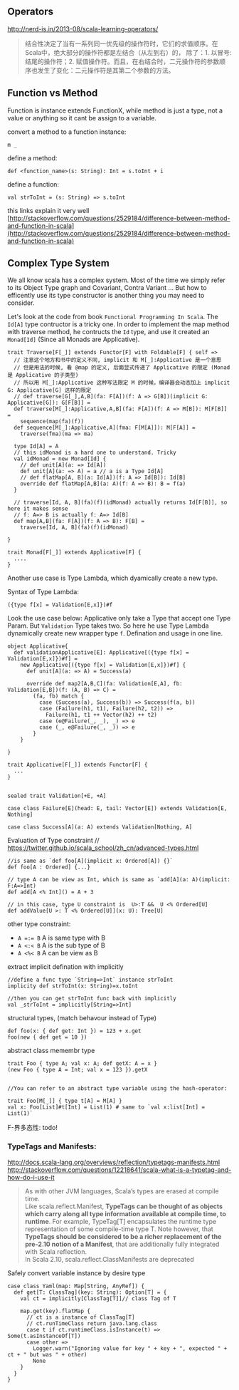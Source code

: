 ## Operators
http://nerd-is.in/2013-08/scala-learning-operators/

>结合性决定了当有一系列同一优先级的操作符时，它们的求值顺序。在Scala中，绝大部分的操作符都是左结合（从左到右）的，
除了：1. 以冒号:结尾的操作符；2. 赋值操作符。而且，在右结合时，二元操作符的参数顺序也发生了变化：二元操作符是其第二个参数的方法。



## Function vs Method

Function is instance extends FunctionX, while method is just a type, not a value or
anything so it cant be assign to a variable.

convert a method to a function instance:

    m _

define a method:

    def <function_name>(s: String): Int = s.toInt + i

define a function:

    val strToInt = (s: String) => s.toInt

this links explain it very well
[http://stackoverflow.com/questions/2529184/difference-between-method-and-function-in-scala](http://stackoverflow.com/questions/2529184/difference-between-method-and-function-in-scala)


## Complex Type System

We all know scala has a complex system. Most of the time we simply refer to its Object Type graph and
Covariant, Contra Variant ... But how to efficently use its type constructor is another thing you may need to
consider.

Let's look at the code from book `Functional Programming In Scala`. The `Id[A]` type contructor is a tricky one.
In order to implement the map method with traverse method, he contructs the `Id` type, and use it created
an `Monad[Id]`  (Since all Monads are Applicative).


    trait Traverse[F[_]] extends Functor[F] with Foldable[F] { self =>
      // 注意这个地方和书中的定义不同, implicit 和 M[_]:Applicative 是一个意思
      // 但是用法的时候, 看 @map 的定义, 后面显式传递了 Applicative 的限定 (Monad 是 Applicative 的子类型)
      // 所以用 M[_]:Applicative 这种写法限定 M 的时候，编译器会动态加上 implicit G: Applicative[G] 这样的限定
      // def traverse[G[_],A,B](fa: F[A])(f: A => G[B])(implicit G: Applicative[G]): G[F[B]] =
      def traverse[M[_]:Applicative,A,B](fa: F[A])(f: A => M[B]): M[F[B]] =
        sequence(map(fa)(f))
      def sequence[M[_]:Applicative,A](fma: F[M[A]]): M[F[A]] =
        traverse(fma)(ma => ma)

      type Id[A] = A
      // this idMonad is a hard one to understand. Tricky
      val idMonad = new Monad[Id] {
        // def unit[A](a: => Id[A])
        def unit[A](a: => A) = a // a is a Type Id[A]
        // def flatMap[A, B](a: Id[A])(f: A => Id[B]): Id[B]
        override def flatMap[A,B](a: A)(f: A => B): B = f(a)
      }

      // traverse[Id, A, B](fa)(f)(idMonad) actually returns Id[F[B]], so here it makes sense
      // f: A=> B is actually f: A=> Id[B]
      def map[A,B](fa: F[A])(f: A => B): F[B] =
        traverse[Id, A, B](fa)(f)(idMonad)

    }

    trait Monad[F[_]] extends Applicative[F] {
      ....
    }


Another use case is Type Lambda, which dyamically create a new type.

Syntax of Type Lambda:

    ({type f[x] = Validation[E,x]})#f

Look the use case below:
Applicative only take a Type that accept one Type Param. But `Validation` Type takes two.
So here he use Type Lambda dynamically create new wrapper type `f`. Defination and usage in one line.

    object Applicative{
      def validationApplicative[E]: Applicative[({type f[x] = Validation[E,x]})#f] =
        new Applicative[({type f[x] = Validation[E,x]})#f] {
          def unit[A](a: => A) = Success(a)

          override def map2[A,B,C](fa: Validation[E,A], fb: Validation[E,B])(f: (A, B) => C) =
            (fa, fb) match {
              case (Success(a), Success(b)) => Success(f(a, b))
              case (Failure(h1, t1), Failure(h2, t2)) =>
                Failure(h1, t1 ++ Vector(h2) ++ t2)
              case (e@Failure(_, _), _) => e
              case (_, e@Failure(_, _)) => e
            }
        }

    }

    trait Applicative[F[_]] extends Functor[F] {
      ...
    }


    sealed trait Validation[+E, +A]

    case class Failure[E](head: E, tail: Vector[E]) extends Validation[E, Nothing]

    case class Success[A](a: A) extends Validation[Nothing, A]

Evaluation of Type constraint
    // https://twitter.github.io/scala_school/zh_cn/advanced-types.html
  
    //is same as `def foo[A](implicit x: Ordered[A]) {}`
    def foo[A : Ordered] {...}  

    // type A can be view as Int, which is same as `add[A](a: A)(implicit: F:A=>Int)
    def add[A <% Int]() = A + 3

    // in this case, type U constraint is  U>:T &&  U <% Ordered[U]
    def addValue[U >: T <% Ordered[U]](x: U): Tree[U]
    

    
other type constraint:

* `A =:= B` A is same type with B
* `A <:< B` A is the sub type of B
* `A <%< B` A can be view as B

extract implicit defination with implicitly
    
    //define a func type `String=>Int` instance strToInt
    implicity def strToInt(x: String)=x.toInt

    //then you can get strToInt func back with implicitly
    val _strToInt = implicitly[String=>Int]


structural types, (match behavour instead of Type)
    
    def foo(x: { def get: Int }) = 123 + x.get
    foo(new { def get = 10 })

abstract class memembr type

    trait Foo { type A; val x: A; def getX: A = x }
    (new Foo { type A = Int; val x = 123 }).getX
    

    //You can refer to an abstract type variable using the hash-operator:

    trait Foo[M[_]] { type t[A] = M[A] }
    val x: Foo[List]#t[Int] = List(1) # same to `val x:list[Int] = List(1)`

    


F-界多态性: todo!

### TypeTags and Manifests:

http://docs.scala-lang.org/overviews/reflection/typetags-manifests.html
http://stackoverflow.com/questions/12218641/scala-what-is-a-typetag-and-how-do-i-use-it

>As with other JVM languages, Scala’s types are erased at compile time.  
>Like scala.reflect.Manifest, **TypeTags can be thought of as objects which carry along all type 
information available at compile time, to runtime**. For example, TypeTag[T] encapsulates the 
runtime type representation of some compile-time type T. Note however, that **TypeTags should 
be considered to be a richer replacement of the pre-2.10 notion of a Manifest**, that are 
additionally fully integrated with Scala reflection.    
>In Scala 2.10, scala.reflect.ClassManifests are deprecated


Safely convert variable instance by desire type
    
    case class Yaml(map: Map[String, AnyRef]) {
      def get[T: ClassTag](key: String): Option[T] = {
        val ct = implicitly[ClassTag[T]]// class Tag of T

        map.get(key).flatMap {
          // ct is a instance of ClassTag[T]
          // ct.runTimeClass return java.lang.class
          case t if ct.runtimeClass.isInstance(t) => Some(t.asInstanceOf[T])
          case other =>
            Logger.warn("Ignoring value for key " + key + ", expected " + ct + " but was " + other)
            None
        }
      }
    }

















